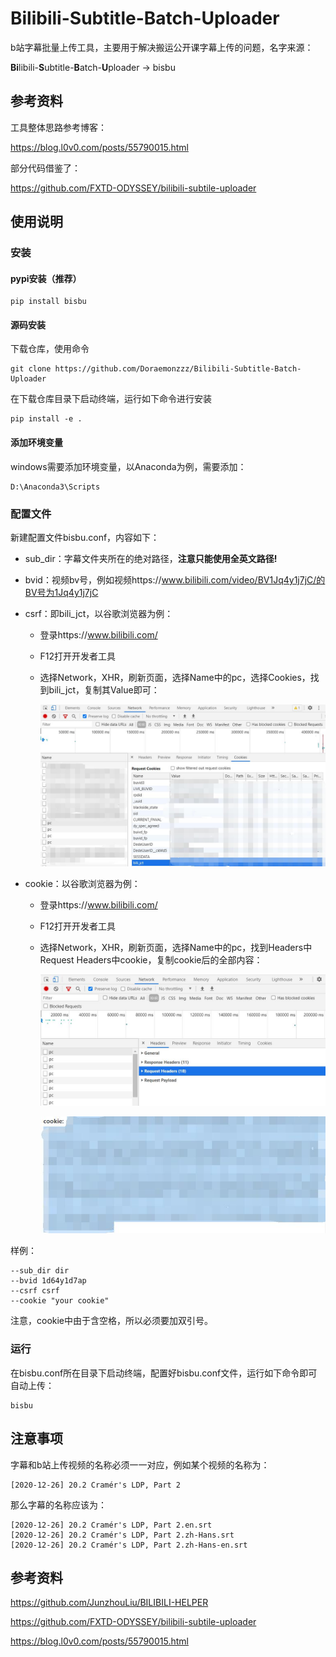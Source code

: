 # Bilibili-Subtitle-Batch-Uploader

b站字幕批量上传工具，主要用于解决搬运公开课字幕上传的问题，名字来源：

**Bi**libili-**S**ubtitle-**B**atch-**U**ploader -> bisbu



## 参考资料

工具整体思路参考博客：

https://blog.l0v0.com/posts/55790015.html

部分代码借鉴了：

https://github.com/FXTD-ODYSSEY/bilibili-subtile-uploader



## 使用说明

### 安装

#### pypi安装（推荐）

```
pip install bisbu
```



#### 源码安装

下载仓库，使用命令

```
git clone https://github.com/Doraemonzzz/Bilibili-Subtitle-Batch-Uploader
```

在下载仓库目录下启动终端，运行如下命令进行安装

```
pip install -e .
```



#### 添加环境变量

windows需要添加环境变量，以Anaconda为例，需要添加：

```
D:\Anaconda3\Scripts
```



### 配置文件

新建配置文件bisbu.conf，内容如下：

- sub_dir：字幕文件夹所在的绝对路径，**注意只能使用全英文路径!**

- bvid：视频bv号，例如视频https://www.bilibili.com/video/BV1Jq4y1j7jC/的BV号为1Jq4y1j7jC

- csrf：即bili_jct，以谷歌浏览器为例：

  - 登录https://www.bilibili.com/

  - F12打开开发者工具

  - 选择Network，XHR，刷新页面，选择Name中的pc，选择Cookies，找到bili_jct，复制其Value即可：

    ![](./photo/3.jpg)

- cookie：以谷歌浏览器为例：

  - 登录https://www.bilibili.com/

  - F12打开开发者工具

  - 选择Network，XHR，刷新页面，选择Name中的pc，找到Headers中Request Headers中cookie，复制cookie后的全部内容：

    ![](./photo/1.jpg)

    ![](./photo/2.jpg)

样例：

```
--sub_dir dir
--bvid 1d64y1d7ap
--csrf csrf
--cookie "your cookie"
```

注意，cookie中由于含空格，所以必须要加双引号。



### 运行

在bisbu.conf所在目录下启动终端，配置好bisbu.conf文件，运行如下命令即可自动上传：

```
bisbu
```



## 注意事项

字幕和b站上传视频的名称必须一一对应，例如某个视频的名称为：

```
[2020-12-26] 20.2 Cramér's LDP, Part 2
```

那么字幕的名称应该为：

```
[2020-12-26] 20.2 Cramér's LDP, Part 2.en.srt
[2020-12-26] 20.2 Cramér's LDP, Part 2.zh-Hans.srt
[2020-12-26] 20.2 Cramér's LDP, Part 2.zh-Hans-en.srt
```



## 参考资料

https://github.com/JunzhouLiu/BILIBILI-HELPER

https://github.com/FXTD-ODYSSEY/bilibili-subtile-uploader

https://blog.l0v0.com/posts/55790015.html